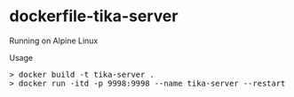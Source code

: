 # dockerfile-tika-server
Running on Alpine Linux

Usage
<pre>
> docker build -t tika-server .
> docker run -itd -p 9998:9998 --name tika-server --restart always tika-server
</pre>
